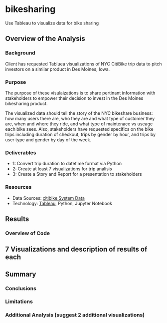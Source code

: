 # bikesharing
 Use Tableau to visualize data for bike sharing

## Overview of the Analysis
 
### Background
Client has requested Tabluea visualizations of NYC CitiBike trip data to pitch investors on a similar product in Des Moines, Iowa.

### Purpose
The purpose of these visulaizations is to share pertinant information with stakeholders to empower their decision to invest in the Des Moines bikesharing product.  

The visualized data should tell the story of the NYC bikeshare business: how many users there are, who they are and what type of customer they are,  when and where they ride, and what type of maintenace vs useage each bike sees. Also, stakeholders have requested specifics on the bike trips including duration of checkout, trips by gender by hour, and trips by user type and gender by day of the week. 

### Deliverables
 - 1: Convert trip duration to datetime format via Python
 - 2: Create at least 7 visualizations for trip analisis
 - 3: Create a Story and Report for a presentation to stakeholders
 
### Resources
 - Data Sources: [citibike System Data](https://ride.citibikenyc.com/system-data)
 - Technology: [Tableau](https://public.tableau.com/s/), Python, Jupyter Notebook

 ## Results
 ### Overview of Code


 ## 7 Visualizations and description of results of each
 
 ## Summary
 ### Conclusions
 ### Limitations
 ### Additional Analysis (suggest 2 additional visualizations)
